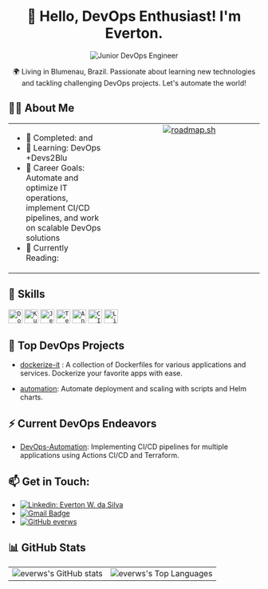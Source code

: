 <h1 align="center">🚀 Hello, DevOps Enthusiast! I'm Everton.</h1>

<p align="center">
  <img src="https://img.shields.io/badge/Junior DevOps Engineer-DevOps-4094ff?style=for-the-badge" alt="Junior DevOps Engineer"/>
</p>

<p align="center">🌍 Living in Blumenau, Brazil. Passionate about learning new technologies and tackling challenging DevOps projects. Let's automate the world!</p>

## 👨‍💻 About Me

<table cellspacing="0" cellpadding="10">
  <tr>
    <td width="60%" style="display: flex; flex-direction: column; justify-content: space-between;">
      <ul>
        <li>🔭 Completed: <a href=""></a> and <a href=""></a></li>
        <li>🌱 Learning: DevOps +Devs2Blu</li>
        <li>🎯 Career Goals: Automate and optimize IT operations, implement CI/CD pipelines, and work on scalable DevOps solutions</li>
        <li>📖 Currently Reading: <a href=""></a></li>
      </ul>
    </td>
    <td valign="top" width="40%">
      <a href="https://roadmap.sh"><img src="https://api.roadmap.sh/v1-badge/tall/64dbb4d6095da82caf9749cf?variant=dark" alt="roadmap.sh"/></a>
    </td>
  </tr>
</table>

## 💼 Skills

<code><img height="28" src="https://img.shields.io/badge/Docker-2496ED?style=for-the-badge&logo=docker&logoColor=white" alt="Docker"/></code>
<code><img height="28" src="https://img.shields.io/badge/Kubernetes-326CE5?style=for-the-badge&logo=kubernetes&logoColor=white" alt="Kubernetes"/></code>
<code><img height="28" src="https://img.shields.io/badge/Jenkins-D24939?style=for-the-badge&logo=jenkins&logoColor=white" alt="Jenkins"/></code>
<code><img height="28" src="https://img.shields.io/badge/Terraform-5C4EE6?style=for-the-badge&logo=terraform&logoColor=white" alt="Terraform"/></code>
<code><img height="28" src="https://img.shields.io/badge/Ansible-EE0000?style=for-the-badge&logo=ansible&logoColor=white" alt="Ansible"/></code>
<code><img height="28" src="https://img.shields.io/badge/CI/CD-FFA000?style=for-the-badge&logo=gitlab&logoColor=white" alt="CI/CD"/></code>
<code><img height="28" src="https://img.shields.io/badge/Linux-E34F26?style=for-the-badge&logo=linux&logoColor=black" alt="Linux"/></code>

## 🚀 Top DevOps Projects

- [dockerize-it]() : A collection of Dockerfiles for various applications and services. Dockerize your favorite apps with ease.

- [automation](): Automate deployment and scaling with scripts and Helm charts.

## ⚡ Current DevOps Endeavors

- [DevOps-Automation](): Implementing CI/CD pipelines for multiple applications using Actions  CI/CD and Terraform.

## 📫 Get in Touch:

- [![Linkedin: Everton W. da Silva](https://img.shields.io/badge/-Everton_Silva-blue?style=flat-square&logo=Linkedin&logoColor=white&link=https://www.linkedin.com/in/everton-silva-b00b03230/)](https://www.linkedin.com/in/everton-silva-b00b03230/)
- [![Gmail Badge](https://img.shields.io/badge/-everws.83@gmail.com-006bed?style=flat-square&logo=Gmail&logoColor=white&link=mailto:everws.83@gmail.com)](mailto:everws.83@gmail.com)
- [![GitHub everws](https://img.shields.io/github/followers/everws?label=follow&style=social)](https://github.com/EverWS/everws/)

## 📊 GitHub Stats

<table>
  <tr>
    <td>
      <img src="https://github-readme-stats.vercel.app/api?username=everws&show_icons=true&show_icons=true&theme=transparent" alt="everws's GitHub stats" />
    </td>
    <td>
      <img src="https://github-readme-stats.vercel.app/api/top-langs/?username=everws&size_weight=0.5&count_weight=0.5&layout=compact&show_icons=true&theme=transparent" alt="everws's Top Languages" />
    </td>
  </tr>
</table>

